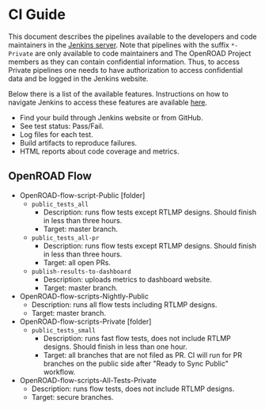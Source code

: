 # CI Guide

This document describes the pipelines available to the developers and code
maintainers in the [Jenkins server](https://jenkins.openroad.tools/). Note
that pipelines with the suffix `*-Private` are only available to code
maintainers and The OpenROAD Project members as they can contain confidential
information. Thus, to access Private pipelines one needs to have authorization
to access confidential data and be logged in the Jenkins website.

Below there is a list of the available features. Instructions on how to
navigate Jenkins to access these features are available
[here](https://docs.google.com/presentation/d/1kWHLjUBFcd0stnDaPNi_pt9WFrrsR7tQ95BGhT1yOvw/edit?usp=sharing).

-   Find your build through Jenkins website or from GitHub.
-   See test status: Pass/Fail.
-   Log files for each test.
-   Build artifacts to reproduce failures.
-   HTML reports about code coverage and metrics.

## OpenROAD Flow

-   OpenROAD-flow-script-Public [folder]
    -   `public_tests_all`
        -   Description: runs flow tests except RTLMP designs. Should finish in
            less than three hours.
        -   Target: master branch.
    -   `public_tests_all-pr`
        -   Description: runs flow tests except RTLMP designs. Should finish in
            less than three hours.
        -   Target: all open PRs.
    -   `publish-results-to-dashboard`
        -   Description: uploads metrics to dashboard website.
        -   Target: master branch.
-   OpenROAD-flow-scripts-Nightly-Public
    -   Description: runs all flow tests including RTLMP designs.
    -   Target: master branch.
-   OpenROAD-flow-scripts-Private [folder]
    -   `public_tests_small`
        -   Description: runs fast flow tests, does not include RTLMP designs.
            Should finish in less than one hour.
        -   Target: all branches that are not filed as PR. CI will run for PR
            branches on the public side after "Ready to Sync Public" workflow.
-   OpenROAD-flow-scripts-All-Tests-Private
    -   Description: runs flow tests, does not include RTLMP designs.
    -   Target: secure branches.